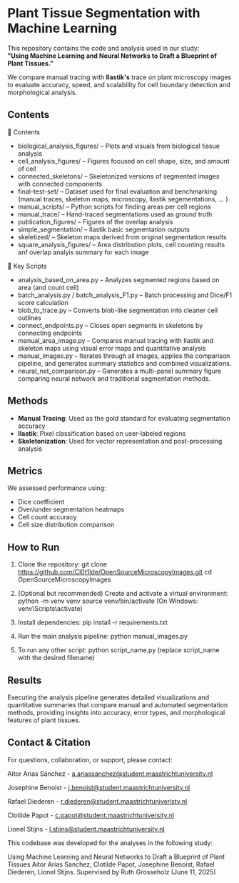 # Plant Tissue Segmentation with Machine Learning

This repository contains the code and analysis used in our study:  
**"Using Machine Learning and Neural Networks to Draft a Blueprint of Plant Tissues."**

We compare manual tracing with **Ilastik's** trace on plant microscopy images to evaluate accuracy, speed, and scalability for cell boundary detection and morphological analysis.

## Contents

📁 Contents
- biological_analysis_figures/ – Plots and visuals from biological tissue analysis 
- cell_analysis_figures/ – Figures focused on cell shape, size, and amount of cell
- connected_skeletons/ – Skeletonized versions of segmented images with connected components
- final-test-set/ – Dataset used for final evaluation and benchmarking (manual traces, skeleton maps, microscopy, Ilastik segementations, ... )
- manual_scripts/ – Python scripts for finding areas per cell regions
- manual_trace/ – Hand-traced segmentations used as ground truth
- publication_figures/ – Figures of the overlap analysis
- simple_segmentation/ – Ilastik basic segmentation outputs
- skeletized/ – Skeleton maps derived from original segmentation results
- square_analysis_figures/ – Area distribution plots, cell counting results anf overlap analyis summary for each image

📄 Key Scripts
- analysis_based_on_area.py – Analyzes segmented regions based on area (and count cell)
- batch_analysis.py / batch_analysis_F1.py – Batch processing and Dice/F1 score calculation
- blob_to_trace.py – Converts blob-like segmentation into cleaner cell outlines
- connect_endpoints.py – Closes open segments in skeletons by connecting endpoints
- manual_area_image.py – Compares manual tracing with Ilastik and skeleton maps using visual error maps and quantitative analysis
- manual_images.py – Iterates through all images, applies the comparison pipeline, and generates summary statistics and combined visualizations.
- neural_net_comparison.py – Generates a multi-panel summary figure comparing neural network and traditional segmentation methods.

## Methods

- **Manual Tracing**: Used as the gold standard for evaluating segmentation accuracy  
- **Ilastik**: Pixel classification based on user-labeled regions  
- **Skeletonization**: Used for vector representation and post-processing analysis

## Metrics

We assessed performance using:
- Dice coefficient
- Over/under segmentation heatmaps
- Cell count accuracy
- Cell size distribution comparison

## How to Run

1. Clone the repository:
git clone https://github.com/Cl0t1lde/OpenSourceMicroscopyImages.git
cd OpenSourceMicroscopyImages

2. (Optional but recommended) Create and activate a virtual environment:
python -m venv venv
source venv/bin/activate (On Windows: venv\Scripts\activate)

3. Install dependencies:
pip install -r requirements.txt

4. Run the main analysis pipeline:
python manual_images.py

5. To run any other script:
python script_name.py (replace script_name with the desired filename)

## Results

Executing the analysis pipeline generates detailed visualizations and quantitative summaries that compare manual and automated segmentation methods, providing insights into accuracy, error types, and morphological features of plant tissues.

## Contact & Citation

For questions, collaboration, or support, please contact:

Aitor Arias Sánchez - a.ariassanchez@student.maastrichtuniversity.nl

Josephine Benoist - j.benoist@student.maastrichtuniversity.nl

Rafael Diederen - r.diederen@student.maastrichtuniveristy.nl

Clotilde Papot - c.papot@student.maastrichtuniversity.nl

Lionel Stijns - l.stijns@student.maastrichtuniversity.nl

This codebase was developed for the analyses in the following study:

Using Machine Learning and Neural Networks to Draft a Blueprint of Plant Tissues
Aitor Arias Sanchez, Clotilde Papot, Josephine Benoist, Rafael Diederen, Lionel Stijns. 
Supervised by Ruth Grosseholz
(June 11, 2025)

